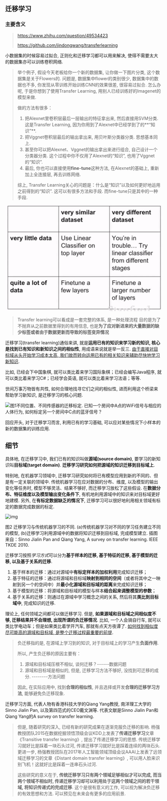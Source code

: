 ## 迁移学习

### 主要含义

> https://www.zhihu.com/question/49534423
>
> https://github.com/jindongwang/transferlearning

小数据集的时候容易过拟合, 正则化和迁移学习都可以用来解决, 使得不需要太大的数据集亦可以训练卷积网络.

> 举个例子, 假设今天老板给你一个新的数据集, 让你做一下图片分类, 这个数据集是关于Flowers的. 问题是, 数据集中flower的类别很少, 数据集中的数据也不多, 你发现从零训练开始训练CNN的效果很差, 很容易过拟合. 怎么办呢, 于是你想到了使用Transfer Learning, 用别人已经训练好的Imagenet的模型来做.
>
> 做的方法有很多：
>
> 1. 把Alexnet里卷积层最后一层输出的特征拿出来, 然后直接用SVM分类. 这是Transfer Learning, 因为你用到了Alexnet中已经学到了的**“知识”**.
> 2. 把Vggnet卷积层最后的输出拿出来, 用贝叶斯分类器分类. 思想基本同上.
> 3. 甚至你可以把Alexnet、Vggnet的输出拿出来进行组合, 自己设计一个分类器分类. 这个过程中你不仅用了Alexnet的“知识”, 也用了Vggnet的“知识”.
> 4. 最后, 你也可以直接使用**fine-tune**这种方法, 在Alexnet的基础上, 重新加上全连接层, 再去训练网络.
>
> 综上, Transfer Learning关心的问题是：什么是“知识”以及如何更好地运用之前得到的“知识”. 这可以有很多方法和手段. 而fine-tune只是其中的一种手段.

![1537530681449](assets/1537530681449.png)

> Transfer learning可以看成是一套完整的体系, 是一种处理流程
> 目的是为了不抛弃从之前数据里得到的有用信息, 也是**为了应对新进来的大量数据的缺少标签或者由于数据更新而导致的标签变异情况**

迁移学习(transfer learning)通俗来讲, 就是**运用已有的知识来学习新的知识, 核心是找到已有知识和新知识之间的相似性**, 用成语来说就是举一反三. <u>由于直接对目标域从头开始学习成本太高, 我们故而转向运用已有的相关知识来辅助尽快地学习新知识</u>.

比如, 已经会下中国象棋, 就可以类比着来学习国际象棋；已经会编写Java程序, 就可以类比着来学习C#；已经学会英语, 就可以类比着来学习法语；等等.

世间万事万物皆有共性, 如何合理地找寻它们之间的相似性, 进而利用这个桥梁来帮助学习新知识, 是迁移学习的核心问题.

![图1不同位置、不同传感器的迁移标定. 已知一个房间中A点的WiFi信号与相应的人体行为, 如何标定另一个房间中C点的蓝牙信号？](https://raw.githubusercontent.com/jindongwang/transferlearning/master/png/tf.png)

回应开头, 对于迁移学习而言, 利用已有的学习基础, 可以应对某些情况下小样本的新的数据集的训练应用.

## 细节

具体地, 在迁移学习中, 我们已有的知识叫做**源域(source domain)**, 要学习的新知识叫**目标域(target domain)**. **迁移学习研究如何把源域的知识迁移到目标域上**.

特别地, 在机器学习领域中, 迁移学习研究如何将已有模型应用到新的不同的、但是有一定关联的领域中. 传统机器学习在应对数据的分布、维度, 以及模型的输出变化等任务时, 模型不够灵活、结果不够好, 而迁移学习放松了这些假设. 在**数据分布、特征维度以及模型输出变化条件下**, 有机地利用源域中的知识来对目标域更好地建模. 另外, 在**有标定数据缺乏的情况下**, 迁移学习可以很好地利用相关领域有标定的数据完成数据的标定.

![img](https://raw.githubusercontent.com/jindongwang/transferlearning/master/png/tf2.png)

图2 迁移学习与传统机器学习的不同. (a)传统机器学习对不同的学习任务建立不同的模型, (b)迁移学习利用源域中的数据将知识迁移到目标域, 完成模型建立. 插图来自：Sinno Jialin Pan and Qiang Yang, A survey on transfer learning. IEEE TKDE 2010.

迁移学习按照*学习方式*可以分为**基于样本的迁移, 基于特征的迁移, 基于模型的迁移, 以及基于关系的迁移**.

1. 基于样本的迁移：通过对源域中**有标定样本的加权利用**完成知识迁移；
2. 基于特征的迁移：通过将源域和目标域**映射到相同的空间**（或者将其中之一映射到另一个的空间中）并**最小化源域和目标域的距离**来完成知识迁移；
3. 基于模型的迁移：将源域和目标域的模型与样本**结合起来调整模型的参数**；
4. 基于关系的迁移：则通过在源域中学习概念之间的关系, 然后将其**类比到目标域中**, 完成知识的迁移.

理论上, 任何领域之间都可以做迁移学习. 但是, **如果源域和目标域之间相似度不够, 迁移结果并不会理想, 出现所谓的负迁移情况**. 比如, 一个人会骑自行车, 就可以类比学电动车；但是如果类比着学开汽车, 那就有点天方夜谭了. <u>如何找到相似度尽可能高的源域和目标域, 是整个迁移过程最重要的前提</u>.

> 负迁移指的是, 在源域上学习到的知识, 对于目标域上的学习产生**负面作用**.
>
> 所以, 产生负迁移的原因主要有：
>
> 1. 源域和目标域压根不相似, 谈何迁移？------数据问题
> 2. 源域和目标域是相似的, 但是, 迁移学习方法不够好, 没找到可迁移的成分.  --------方法问题
>
> 因此, 在实际应用中, 找到**合理的相似性**, 并且选择或开发**合理的迁移学习方法**, 能够避免负迁移现象.

迁移学习方面, 代表人物有香港科技大学的Qiang Yang教授, 南洋理工大学的Sinno Jialin Pan, 以及第四范式的CEO戴文渊等. 代表文献是Sinno Jialin Pan和Qiang Yang的A survey on transfer learning.

> 但是, 随着研究的深入, 已经有新的研究成果在逐渐克服负迁移的影响. 杨强教授团队2015在数据挖掘领悟顶级会议KDD上发表了**传递迁移学习**文章《Transitive transfer learning》, 提出了传递迁移学习的思想. 传统迁移学习就好比是踩着一块石头过河, 传递迁移学习就好比是踩着连续的两块石头. 更进一步, 杨强教授团队在2017年人工智能领域顶级会议AAAI上发表了远领域迁移学习的文章《Distant domain transfer learning》, 可以用人脸来识别飞机！这就好比是踩着一连串石头过河.
>
> 这些研究的意义在于, **传统迁移学习只有两个领域足够相似才可以完成, 而当两个领域不相似时, 传递迁移学习却可以利用处于这两个领域之间的若干领域, 将知识传递式的完成迁移**. 这个是很有意义的工作, 可以视为解决负迁移的有效思想和方法. 可以预见在未来会有更多的应用前景.
